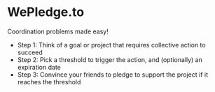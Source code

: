 # WePledge.to

Coordination problems made easy!

- Step 1: Think of a goal or project that requires collective action to succeed
- Step 2: Pick a threshold to trigger the action, and (optionally) an expiration date
- Step 3: Convince your friends to pledge to support the project if it reaches the threshold

